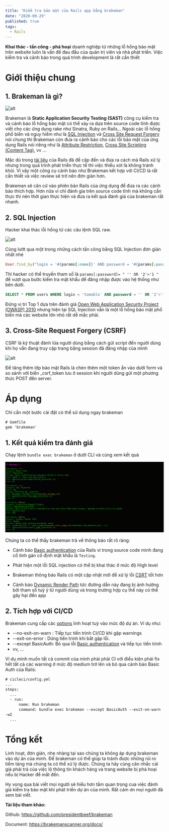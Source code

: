 ```yaml
---
title: "Kiểm tra bảo mật của Rails app bằng brakeman"
date: "2020-09-29"
published: true
tags:
  - Rails
---
```


**Khai thác - tấn công - phá hoại** doanh nghiệp từ những lỗ hổng bảo mật trên website luôn là vấn đề đau đầu của quản trị viên và nhà phát triển. Việc kiểm tra và cảnh báo trong quá trình development là rất cần thiết


# Giới thiệu chung

   ## 1. Brakeman là gì?

   ![alt](https://camo.githubusercontent.com/92cf013ec2d2c5538bd5d0ec8b1fd600d3614f2b/687474703a2f2f6272616b656d616e7363616e6e65722e6f72672f696d616765732f6c6f676f5f6d656469756d2e706e67)

   Brakeman là **Static Application Security Testing (SAST)** công cụ kiểm tra và cảnh báo lỗ hổng bảo mật có thể xảy ra dựa trên source code tĩnh được viết cho các ứng dụng rake như Sinatra, Ruby on Rails,.. Ngoài các lỗ hổng phổ biến và nguy hiểm như là [SQL Injection](https://guides.rubyonrails.org/security.html#sql-injection) và [Cross Site Request Forgery](https://guides.rubyonrails.org/security.html#cross-site-request-forgery-csrf) nói chung thì Brakeman còn đưa ra cảnh báo cho các lỗi bảo mật của ứng dụng Rails nói riêng như là [Attribute Restriction](https://brakemanscanner.org/docs/warning_types/attribute_restriction/), [Cross Site Scripting (Content Tag)](https://brakemanscanner.org/docs/warning_types/content_tag), vv ...

   Mặc dù trong [tài liệu](https://guides.rubyonrails.org/security.html) của Rails đã đề cập đến và đưa ra cách mà Rails xử lý nhưng trong quá trình phát triển thực tế thì việc thiếu xót là không tránh khỏi. Vì vậy một công cụ cảnh báo như Brakeman kết hợp với CI/CD là rất cần thiết và việc review sẽ trở nên đơn giản hơn.

   Brakeman sẽ căn cứ vào phiên bản Rails của ứng dụng để đưa ra các cảnh báo thích hợp. Hơn nữa vì chỉ đánh gía trên source code tĩnh mà không cần thực thi nên thời gian thực hiện và đưa ra kết quả đánh giá của brakeman rất nhanh.

   ## 2. SQL Injection

   Hacker khai thác lỗi hổng từ các câu lệnh SQL raw. 

   ![alt](https://portswigger.net/web-security/images/sql-injection.svg)

   Cùng lướt qua một trong những cách tấn công bằng SQL Injection đơn giản nhất nhé

   ```ruby
   User.find_by("login = '#{params[:name]}' AND password = '#{params[:password]}'")
   ```

   Thì hacker có thể truyền tham số là `params[:password]= " '' OR '2'>'1 "` để vượt qua bước kiểm tra mật khẩu để đăng nhập được vào hệ thống như bên dưới.

   ```sql
   SELECT * FROM users WHERE login = 'tomoblo' AND password = '' OR '2'>'1' LIMIT 1
   ```

Đứng vị trí Top 1 dựa trên đánh giá [Open Web Application Security Project (OWASP) 2010](https://www.owasp.org/index.php/Top_10_2010-A1) nhưng hiện tại SQL Injection vẫn là một lỗ hổng bảo mật phổ biến mà các website lớn nhỏ rất dễ mắc phải.


   ## 3. Cross-Site Request Forgery (CSRF)

   CSRF là kỹ thuật đánh lừa người dùng bằng cách gửi script đến người dùng khi họ vẫn đang truy cập trang bằng session đã đăng nhập của mình

   ![alt](https://guides.rubyonrails.org/images/security/csrf.png)

Để tăng thêm lớp bảo mật Rails là chèn thêm một token ẩn vào dưới form và so sánh với biến _csrf_token lưu ở session khi người dùng gửi một phương thức POST đến server.

# Áp dụng

Chỉ cần một bước cài đặt có thể sử dụng ngay brakeman

    # Gemfile
    gem 'brakeman'

   ## 1. Kết quả kiểm tra đánh giá 

  Chạy lệnh `bundle exec brakeman` ở dưới CLI và cùng xem kết quả

 ![alt](./brakeman/brakeman.png)

Chúng ta có thể thấy brakeman trả về thông báo rất rõ ràng:

  * Cảnh báo [Basic authentication](https://guides.rubyonrails.org/getting_started.html#basic-authentication)  của Rails vì trong source code mình đang cố tình gán cố định mật khẩu là `Testing`.

  * Phát hiện một lỗi SQL injection có thể bị khai thác ở mức độ High level

  * Brakeman thông báo Rails có một cập nhật mới để xử lý lỗi [CSRT](https://guides.rubyonrails.org/security.html#cross-site-request-forgery-csrf) tốt hơn

  * Cảnh báo [Dynamic Render Path](https://brakemanscanner.org/docs/warning_types/dynamic_render_paths/) tức đường dẫn này đang bị ảnh hưởng bởi tham số tuỳ ý từ người dùng và trong trường hợp cụ thể này có thể gây hại đến app

   ## 2. Tích hợp với CI/CD

Brakeman cung cấp các [options](https://brakemanscanner.org/docs/options/) linh hoạt tuỳ vào mức độ dự án. Ví dụ như:

* --no-exit-on-warn : Tiếp tục tiến trình CI/CD khi gặp warnings
* --exit-on-error : Dừng tiến trình khi bắt gặp lỗi.
* --except BasicAuth: Bỏ qua lỗi [Basic authentication](https://guides.rubyonrails.org/getting_started.html#basic-authentication) và tiếp tục tiến trình
* vv, ...

Ví dụ mình muốn tất cả commit của mình phải phải CI với điều kiện phải fix hết tất cả các warning ở mức độ medium trở lên và bỏ qua cảnh báo Basic Auth của Rails:

    # cicleci/config.yml
    ...
    steps:
      ...
      - run:
          name: Run brakeman
          command: bundle exec brakeman --except BasicAuth --exit-on-warn -w2
      ...


# Tổng kết

Linh hoạt, đơn giản, nhẹ nhàng tại sao chúng ta không áp dụng brakeman vào dự án của mình. Để brakeman có thể giúp ta tránh được những rủi ro tiềm tàng mà chúng ta có thể xử lý được. Chúng ta hãy cùng cân nhắc cái giá phải trả của việc lộ thông tin khách hàng và trang website bị phá hoại nếu bị Hacker để mắt đến.

Hy vọng qua bài viết mọi người sẽ hiểu hơn tầm quan trọng cua việc đánh giá kiểm tra bảo mật khi phát triển dự án của mình. Rất cám ơn mọi người đã xem bài viết.

**Tài liệu tham khảo:**

Github: https://github.com/presidentbeef/brakeman

Document: https://brakemanscanner.org/docs/